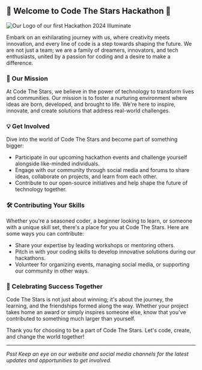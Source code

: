 ## 🌟 Welcome to Code The Stars Hackathon 🌟

![Our Logo of our first Hackathon 2024 Illuminate](https://illuminate-coral.vercel.app/assets/static/Illuminate.svg)

Embark on an exhilarating journey with us, where creativity meets innovation, and every line of code is a step towards shaping the future. We are not just a team; we are a family of dreamers, innovators, and tech enthusiasts, united by a passion for coding and a desire to make a difference.

### 🚀 Our Mission

At Code The Stars, we believe in the power of technology to transform lives and communities. Our mission is to foster a nurturing environment where ideas are born, developed, and brought to life. We're here to inspire, innovate, and create solutions that address real-world challenges.

### 💡 Get Involved

Dive into the world of Code The Stars and become part of something bigger:

- Participate in our upcoming hackathon events and challenge yourself alongside like-minded individuals.
- Engage with our community through social media and forums to share ideas, collaborate on projects, and learn from each other.
- Contribute to our open-source initiatives and help shape the future of technology together.

### 🛠️ Contributing Your Skills

Whether you're a seasoned coder, a beginner looking to learn, or someone with a unique skill set, there's a place for you at Code The Stars. Here are some ways you can contribute:

- Share your expertise by leading workshops or mentoring others.
- Pitch in with your coding skills to develop innovative solutions during our hackathons.
- Volunteer for organizing events, managing social media, or supporting our community in other ways.

### 🎉 Celebrating Success Together

Code The Stars is not just about winning; it's about the journey, the learning, and the friendships formed along the way. Whether your project takes home an award or simply inspires someone else, know that you've contributed to something much larger than yourself.

Thank you for choosing to be a part of Code The Stars. Let's code, create, and change the world together!

---

*Psst Keep an eye on our website and social media channels for the latest updates and opportunities to get involved.*
